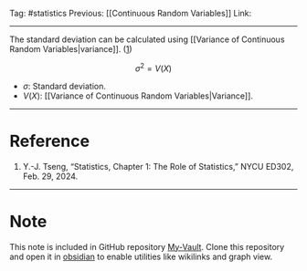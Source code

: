 Tag: #statistics 
Previous: [[Continuous Random Variables]]
Link: 

---

The standard deviation can be calculated using [[Variance of Continuous Random Variables|variance]]. (<u>1</u>)

$$\sigma^2 = V(X)$$

- $\sigma$: Standard deviation.
- $V(X)$: [[Variance of Continuous Random Variables|Variance]].

---

# Reference

1. Y.-J. Tseng, “Statistics, Chapter 1: The Role of Statistics,” NYCU ED302, Feb. 29, 2024.

---

# Note

This note is included in GitHub repository [My-Vault](https://github.com/LittleD3092/My-Vault.git). Clone this repository and open it in [obsidian](https://obsidian.md/) to enable utilities like wikilinks and graph view.